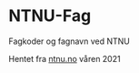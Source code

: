# NTNU-Fag
Fagkoder og fagnavn ved NTNU

Hentet fra [ntnu.no](https://www.ntnu.no/studier/emnesok/-/course_list/listall) våren 2021
